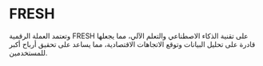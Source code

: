 # FRESH
 ‎وتعتمد العملة الرقمية FRESH على تقنية الذكاء الاصطناعي والتعلم الآلي، مما يجعلها قادرة على تحليل البيانات وتوقع الاتجاهات الاقتصادية، مما يساعد على تحقيق أرباح أكبر للمستخدمين.

